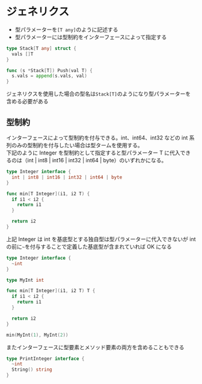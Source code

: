 # ジェネリクス

- 型パラメーターを`[T any]`のように記述する
- 型パラメーターには型制約をインターフェースによって指定する

```Go
type Stack[T any] struct {
  vals []T
}

func (s *Stack[T]) Push(val T) {
  s.vals = append(s.vals, val)
}
```

ジェネリクスを使用した場合の型名は`Stack[T]`のようになり型パラメーターを含める必要がある

## 型制約

インターフェースによって型制約を付与できる。int、int64、int32 などの int 系列のみの型制約を付与したい場合は型タームを使用する。  
下記のように Integer を型制約として指定すると型パラメーター T に代入できるのは（int | int8 | int16 | int32 | int64 | byte）のいずれかになる。

```Go
type Integer interface {
  int | int8 | int16 | int32 | int64 | byte
}

func min[T Integer](i1, i2 T) {
  if i1 < i2 {
    return i1
  }

  return i2
}
```

上記 Integer は int を基底型とする独自型は型パラメーターに代入できないが int の前に`~`を付与することで定義した基底型が含まれていれば OK になる

```Go
type Integer interface {
  ~int
}

type MyInt int

func min[T Integer](i1, i2 T) T {
  if i1 < i2 {
    return i1
  }

  return i2
}

min(MyInt(1), MyInt(2))
```

またインターフェースに型要素とメソッド要素の両方を含めることもできる

```Go
type PrintInteger interface {
  ~int
  String() string
}
```
